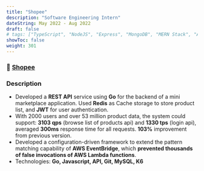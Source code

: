 ```yaml
---
title: "Shopee"
description: "Software Engineering Intern"  
dateString: May 2022 - Aug 2022
draft: false
# tags: ["TypeScript", "NodeJS", "Express", "MongoDB", "MERN Stack", "AWS", "Go"]
showToc: false
weight: 301
--- 
```

### 🔗 [Shopee](https://shopee.com/)

### Description

- Developed a **REST API** service using **Go** for the backend of a mini marketplace application. Used **Redis** as Cache storage to store product list, and **JWT** for user authentication.
- With 2000 users and over 53 million product data, the system could support: **3103 qps** (browse list of products api) and **1330 tps** (login api), averaged **300ms** response time for all requests. **103%** improvement from previous version.
- Developed a configuration-driven framework to extend the pattern matching capability of **AWS EventBridge**, which **prevented thousands of false invocations of AWS Lambda functions**.
- Technologies: **Go, Javascript, API, Git, MySQL, K6**

